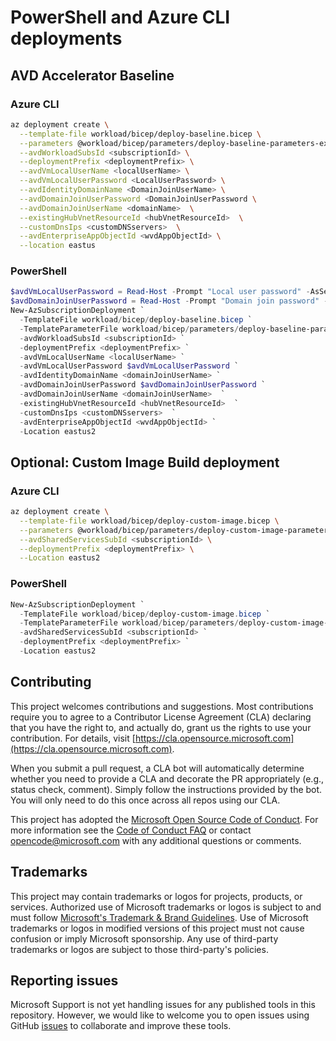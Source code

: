 # PowerShell and Azure CLI deployments

## AVD Accelerator Baseline

### Azure CLI

```bash
az deployment create \
  --template-file workload/bicep/deploy-baseline.bicep \
  --parameters @workload/bicep/parameters/deploy-baseline-parameters-example.json \
  --avdWorkloadSubsId <subscriptionId> \
  --deploymentPrefix <deploymentPrefix> \
  --avdVmLocalUserName <localUserName> \
  --avdVmLocalUserPassword <LocalUserPassword> \
  --avdIdentityDomainName <DomainJoinUserName> \
  --avdDomainJoinUserPassword <DomainJoinUserPassword \
  --avdDomainJoinUserName <domainName>  \
  --existingHubVnetResourceId <hubVnetResourceId>  \
  --customDnsIps <customDNSservers>  \
  --avdEnterpriseAppObjectId <wvdAppObjectId> \
  --location eastus
```

### PowerShell

```powershell
$avdVmLocalUserPassword = Read-Host -Prompt "Local user password" -AsSecureString
$avdDomainJoinUserPassword = Read-Host -Prompt "Domain join password" -AsSecureString
New-AzSubscriptionDeployment `
  -TemplateFile workload/bicep/deploy-baseline.bicep `
  -TemplateParameterFile workload/bicep/parameters/deploy-baseline-parameters-example.json `
  -avdWorkloadSubsId <subscriptionId> `
  -deploymentPrefix <deploymentPrefix> `
  -avdVmLocalUserName <localUserName> `
  -avdVmLocalUserPassword $avdVmLocalUserPassword `
  -avdIdentityDomainName <domainJoinUserName> `
  -avdDomainJoinUserPassword $avdDomainJoinUserPassword `
  -avdDomainJoinUserName <domainJoinUserName>  `
  -existingHubVnetResourceId <hubVnetResourceId>  `
  -customDnsIps <customDNSservers>  `
  -avdEnterpriseAppObjectId <wvdAppObjectId> `
  -Location eastus2
```

## Optional: Custom Image Build deployment

### Azure CLI

```bash
az deployment create \
  --template-file workload/bicep/deploy-custom-image.bicep \
  --parameters @workload/bicep/parameters/deploy-custom-image-parameters-example.json \
  --avdSharedServicesSubId <subscriptionId> \
  --deploymentPrefix <deploymentPrefix> \
  --Location eastus2
```

### PowerShell

```powershell
New-AzSubscriptionDeployment `
  -TemplateFile workload/bicep/deploy-custom-image.bicep `
  -TemplateParameterFile workload/bicep/parameters/deploy-custom-image-parameters-example.json `
  -avdSharedServicesSubId <subscriptionId> `
  -deploymentPrefix <deploymentPrefix> `
  -Location eastus2
```

## Contributing

This project welcomes contributions and suggestions.  Most contributions require you to agree to a
Contributor License Agreement (CLA) declaring that you have the right to, and actually do, grant us
the rights to use your contribution. For details, visit [https://cla.opensource.microsoft.com](https://cla.opensource.microsoft.com).

When you submit a pull request, a CLA bot will automatically determine whether you need to provide
a CLA and decorate the PR appropriately (e.g., status check, comment). Simply follow the instructions
provided by the bot. You will only need to do this once across all repos using our CLA.

This project has adopted the [Microsoft Open Source Code of Conduct](https://opensource.microsoft.com/codeofconduct/).
For more information see the [Code of Conduct FAQ](https://opensource.microsoft.com/codeofconduct/faq/) or
contact [opencode@microsoft.com](mailto:opencode@microsoft.com) with any additional questions or comments.

## Trademarks

This project may contain trademarks or logos for projects, products, or services. Authorized use of Microsoft
trademarks or logos is subject to and must follow
[Microsoft's Trademark & Brand Guidelines](https://www.microsoft.com/legal/intellectualproperty/trademarks).
Use of Microsoft trademarks or logos in modified versions of this project must not cause confusion or imply Microsoft sponsorship.
Any use of third-party trademarks or logos are subject to those third-party's policies.

## Reporting issues

Microsoft Support is not yet handling issues for any published tools in this repository. However, we would like to welcome you to open issues using GitHub [issues](https://github.com/Azure/avdaccelerator/issues) to collaborate and improve these tools.